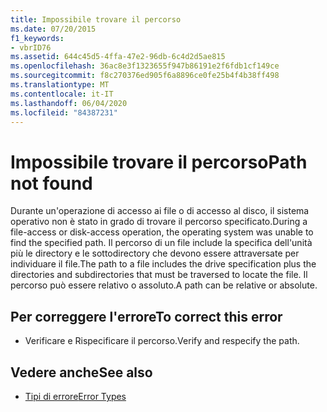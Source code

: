 ```yaml
---
title: Impossibile trovare il percorso
ms.date: 07/20/2015
f1_keywords:
- vbrID76
ms.assetid: 644c45d5-4ffa-47e2-96db-6c4d2d5ae815
ms.openlocfilehash: 36ac8e3f1323655f947b86191e2f6fdb1cf149ce
ms.sourcegitcommit: f8c270376ed905f6a8896ce0fe25b4f4b38ff498
ms.translationtype: MT
ms.contentlocale: it-IT
ms.lasthandoff: 06/04/2020
ms.locfileid: "84387231"
---
```

# <a name="path-not-found"></a><span data-ttu-id="9bcdc-102">Impossibile trovare il percorso</span><span class="sxs-lookup"><span data-stu-id="9bcdc-102">Path not found</span></span>
<span data-ttu-id="9bcdc-103">Durante un'operazione di accesso ai file o di accesso al disco, il sistema operativo non è stato in grado di trovare il percorso specificato.</span><span class="sxs-lookup"><span data-stu-id="9bcdc-103">During a file-access or disk-access operation, the operating system was unable to find the specified path.</span></span> <span data-ttu-id="9bcdc-104">Il percorso di un file include la specifica dell'unità più le directory e le sottodirectory che devono essere attraversate per individuare il file.</span><span class="sxs-lookup"><span data-stu-id="9bcdc-104">The path to a file includes the drive specification plus the directories and subdirectories that must be traversed to locate the file.</span></span> <span data-ttu-id="9bcdc-105">Il percorso può essere relativo o assoluto.</span><span class="sxs-lookup"><span data-stu-id="9bcdc-105">A path can be relative or absolute.</span></span>  
  
## <a name="to-correct-this-error"></a><span data-ttu-id="9bcdc-106">Per correggere l'errore</span><span class="sxs-lookup"><span data-stu-id="9bcdc-106">To correct this error</span></span>  
  
- <span data-ttu-id="9bcdc-107">Verificare e Rispecificare il percorso.</span><span class="sxs-lookup"><span data-stu-id="9bcdc-107">Verify and respecify the path.</span></span>  
  
## <a name="see-also"></a><span data-ttu-id="9bcdc-108">Vedere anche</span><span class="sxs-lookup"><span data-stu-id="9bcdc-108">See also</span></span>

- [<span data-ttu-id="9bcdc-109">Tipi di errore</span><span class="sxs-lookup"><span data-stu-id="9bcdc-109">Error Types</span></span>](../../programming-guide/language-features/error-types.md)

